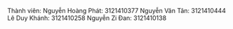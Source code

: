 Thành viên:
Nguyễn Hoàng Phát: 3121410377
Nguyễn Văn Tân: 3121410444
Lê Duy Khánh: 3121410258
Nguyễn Zi Đan: 3121410138
